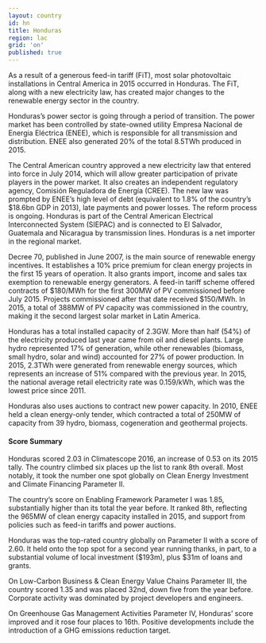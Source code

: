 ```yaml
---
layout: country
id: hn
title: Honduras
region: lac
grid: 'on'
published: true
---
```


As a result of a generous feed-in tariff (FiT), most solar photovoltaic installations in Central America in 2015 occurred in Honduras. The FiT, along with a new electricity law, has created major changes to the renewable energy sector in the country.

Honduras’s power sector is going through a period of transition. The power market has been controlled by state-owned utility Empresa Nacional de Energia Eléctrica (ENEE), which is responsible for all transmission and distribution. ENEE also generated 20% of the total 8.5TWh produced in 2015.

The Central American country approved a new electricity law that entered into force in July 2014, which will allow greater participation of private players in the power market. It also creates an independent regulatory agency, Comisión Reguladora de Energía (CREE). The new law was prompted by ENEE’s high level of debt (equivalent to 1.8% of the country’s $18.6bn GDP in 2013), late payments and power losses. The reform process is ongoing.
Honduras is part of the Central American Electrical Interconnected System (SIEPAC) and is connected to El Salvador, Guatemala and Nicaragua by transmission lines. Honduras is a net importer in the regional market. 

Decree 70, published in June 2007, is the main source of renewable energy incentives. It establishes a 10% price premium for clean energy projects in the first 15 years of operation. It also grants import, income and sales tax exemption to renewable energy generators.
A feed-in tariff scheme offered contracts of $180/MWh for the first 300MW of PV commissioned before July 2015. Projects commissioned after that date received $150/MWh. In 2015, a total of 388MW of PV capacity was commissioned in the country, making it the second largest solar market in Latin America.

Honduras has a total installed capacity of 2.3GW. More than half (54%) of the electricity produced last year came from oil and diesel plants. Large hydro represented 17% of generation, while other renewables (biomass, small hydro, solar and wind) accounted for 27% of power production. In 2015, 2.3TWh were generated from renewable energy sources, which represents an increase of 51% compared with the previous year. In 2015, the national average retail electricity rate was 0.159/kWh, which was the lowest price since 2011.

Honduras also uses auctions to contract new power capacity. In 2010, ENEE held a clean energy-only tender, which contracted a total of 250MW of capacity from 39 hydro, biomass, cogeneration and geothermal projects.

#### Score Summary

Honduras scored 2.03 in Climatescope 2016, an increase of 0.53 on its 2015 tally. The country climbed six places up the list to rank 8th overall. Most notably, it took the number one spot globally on Clean Energy Investment and Climate Financing Parameter II.

The country’s score on Enabling Framework Parameter I was 1.85, substantially higher than its total the year before. It ranked 8th, reflecting the 965MW of clean energy capacity installed in 2015, and support from policies such as feed-in tariffs and power auctions. 

Honduras was the top-rated country globally on Parameter II with a score of 2.60. It held onto the top spot for a second year running thanks, in part, to a substantial volume of local investment ($193m), plus $31m of loans and grants.

On Low-Carbon Business & Clean Energy Value Chains Parameter III, the country scored 1.35 and was placed 32nd, down five from the year before. Corporate activity was dominated by project developers and engineers.

On Greenhouse Gas Management Activities Parameter IV, Honduras’ score improved and it rose four places to 16th. Positive developments include the introduction of a GHG emissions reduction target.
